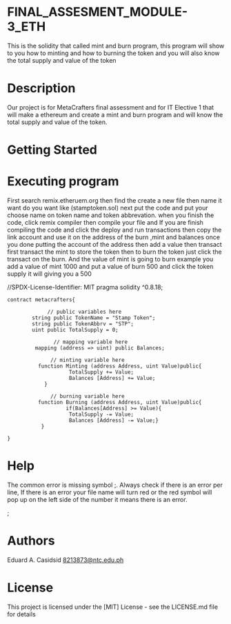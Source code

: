 # FINAL_ASSESMENT_MODULE-3_ETH

This is the solidity that called mint and burn program, this program will show to you how to minting and how to burning the token and you will also know the total supply and value of the token

# Description

Our project is for MetaCrafters final assessment and for IT Elective 1 that will make a ethereum and create a mint and burn program and will know the total supply and value of the token.

# Getting Started

# Executing program

First search remix.etheruem.org then find the create a new file then name it want do you want like (stamptoken.sol) next put the code and put your choose name on token name and token abbrevation. when you finish the code, click remix compiler then compile your file and If you are finish compiling the code and click the deploy and run transactions then copy the link account and use it on the address of the burn ,mint and balances once you done putting the account of the address then add a value then transact first transact the mint to store the token then to burn the token just click the transact on the burn. And the value of mint is going to burn example you add a value of mint 1000 and put a value of burn 500 and click the token supply it will giving you a 500

//SPDX-License-Identifier: MIT pragma solidity ^0.8.18;

    contract metacrafters{

                 // public variables here
            string public TokenName = "Stamp Token";
            string public TokenAbbrv = "STP";
            uint public TotalSupply = 0;

                   // mapping variable here 
             mapping (address => uint) public Balances; 

                  // minting variable here
              function Minting (address Address, uint Value)public{
                        TotalSupply += Value;
                        Balances [Address] += Value;
                }
                  
                  // burning variable here
              function Burning (address Address, uint Value)public{
                       if(Balances[Address] >= Value){
                        TotalSupply -= Value;
                        Balances [Address] -= Value;}
               } 

    } 
# Help

The common error is missing symbol ;. Always check if there is an error per line, If there is an error your file name will turn red or the red symbol will pop up on the left side of the number it means there is an error.

;

# Authors

Eduard A. Casidsid 8213873@ntc.edu.ph

# License 

This project is licensed under the [MIT] License - see the LICENSE.md file for details
